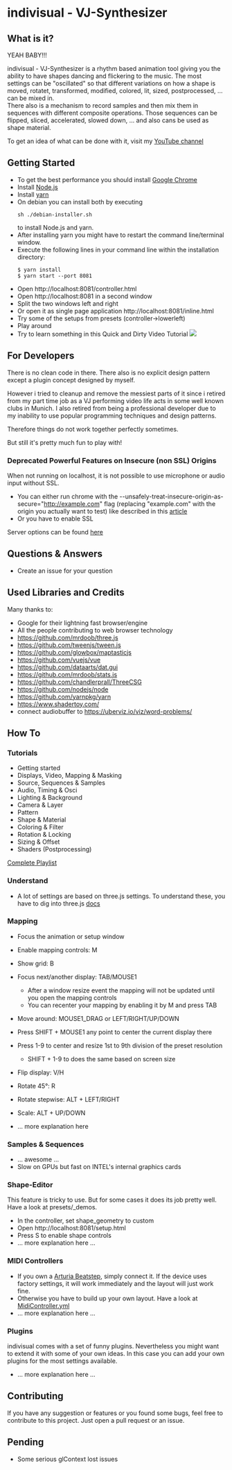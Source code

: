 # indivisual - VJ-Synthesizer

## What is it?
YEAH BABY!!! 

indivisual - VJ-Synthesizer is a rhythm based animation tool giving you the ability to have shapes dancing and flickering to the music.
The most settings can be "oscillated" so that different variations on how a shape is moved, rotatet, transformed, modified, colored, 
lit, sized, postprocessed, ... can be mixed in.  
There also is a mechanism to record samples and then mix them in sequences with different composite operations. 
Those sequences can be flipped, sliced, accelerated, slowed down, ... and also cans be used as shape material.

To get an idea of what can be done with it, visit my [YouTube channel](https://www.youtube.com/channel/UC2QczAUG69575hFIRg2JDcQ)  

## Getting Started
- To get the best performance you should install [Google Chrome](https://www.google.com/chrome/) 
- Install [Node.js](https://nodejs.org/en/download/)
- Install [yarn](https://yarnpkg.com/lang/en/docs/install) 
- On debian you can install both by executing
  ```
  sh ./debian-installer.sh
  ```
  to install Node.js and yarn.
- After installing yarn you might have to restart the command line/terminal window. 
- Execute the following lines in your command line within the installation directory:
    ```
    $ yarn install
    $ yarn start --port 8081
    ```
- Open http://localhost:8081/controller.html 
- Open http://localhost:8081 in a second window
- Split the two windows left and right
- Or open it as single page application http://localhost:8081/inline.html
- Try some of the setups from presets (controller->lowerleft)
- Play around
- Try to learn something in this Quick and Dirty Video Tutorial
    [![](http://img.youtube.com/vi/aPwviMbDYH8/0.jpg)](http://www.youtube.com/watch?v=aPwviMbDYH8 "")

## For Developers
There is no clean code in there. There also is no explicit design pattern 
except a plugin concept designed by myself.

However i tried to cleanup and remove the messiest parts of it since i retired 
from my part time job as a VJ performing video life acts in some well known clubs in Munich.
I also retired from being a professional developer due to my inability 
to use popular programming techniques and design patterns.  

Therefore things do not work together perfectly sometimes.

But still it's pretty much fun to play with!

### Deprecated Powerful Features on Insecure (non SSL) Origins
When not running on localhost, it is not possible to use microphone or audio input without SSL.
- You can either run chrome with the --unsafely-treat-insecure-origin-as-secure="http://example.com" flag (replacing "example.com" with the origin you actually want to test)
    like described in this [article](https://sites.google.com/a/chromium.org/dev/Home/chromium-security/deprecating-powerful-features-on-insecure-origins)
- Or you have to enable SSL

Server options can be found [here](docs/server-options.md)

## Questions & Answers
- Create an issue for your question

## Used Libraries and Credits
Many thanks to:

- Google for their lightning fast browser/engine
- All the people contributing to web browser technology
- https://github.com/mrdoob/three.js
- https://github.com/tweenjs/tween.js
- https://github.com/glowbox/maptasticjs
- https://github.com/vuejs/vue
- https://github.com/dataarts/dat.gui
- https://github.com/mrdoob/stats.js
- https://github.com/chandlerprall/ThreeCSG
- https://github.com/nodejs/node
- https://github.com/yarnpkg/yarn
- https://www.shadertoy.com/
- connect audiobuffer to https://uberviz.io/viz/word-problems/

## How To

### Tutorials
- Getting started
- Displays, Video, Mapping & Masking
- Source, Sequences & Samples
- Audio, Timing & Osci
- Lighting & Background
- Camera & Layer
- Pattern
- Shape & Material
- Coloring & Filter
- Rotation & Locking
- Sizing & Offset
- Shaders (Postprocessing)

[Complete Playlist](https://www.youtube.com/playlist?list=PLQn3ZXgzn8P3BI43-pDmU4rVFzVmQh5DQ)

### Understand
- A lot of settings are based on three.js settings. To understand these, you have to dig into three.js [docs](https://threejs.org/docs/index.html#manual/en/introduction/Creating-a-scene)  

### Mapping
- Focus the animation or setup window 
- Enable mapping controls: M
- Show grid: B
- Focus next/another display: TAB/MOUSE1 
    - After a window resize event the mapping will not be updated until you open the mapping controls
    - You can recenter your mapping by enabling it by M and press TAB
- Move around: MOUSE1_DRAG or LEFT/RIGHT/UP/DOWN 
- Press SHIFT + MOUSE1 any point to center the current display there
- Press 1-9 to center and resize 1st to 9th division of the preset resolution
    - SHIFT + 1-9 to does the same based on screen size
- Flip display: V/H
- Rotate 45°: R
- Rotate stepwise: ALT + LEFT/RIGHT
- Scale: ALT + UP/DOWN

- ... more explanation here

### Samples & Sequences
- ... awesome ...
- Slow on GPUs but fast on INTEL's internal graphics cards

### Shape-Editor
This feature is tricky to use. 
But for some cases it does its job pretty well. 
Have a look at presets/_demos.

- In the controller, set shape_geometry to custom
- Open http://localhost:8081/setup.html
- Press S to enable shape controls
- ... more explanation here ...

### MIDI Controllers
- If you own a [Arturia Beatstep](https://www.arturia.com/beatstep/overview), simply connect it. If the device uses factory settings, it will work immediately and the layout will just work fine.
- Otherwise you have to build up your own layout. Have a look at [MidiController.yml](app/structure/MidiController.yml) 
- ... more explanation here ...  

### Plugins
indivisual comes with a set of funny plugins. Nevertheless you might want to extend it with some of your own ideas.
In this case you can add your own plugins for the most settings available.

- ... more explanation here ...

## Contributing
If you have any suggestion or features or you found some bugs,
feel free to contribute to this project.
Just open a pull request or an issue.

## Pending
- Some serious glContext lost issues
